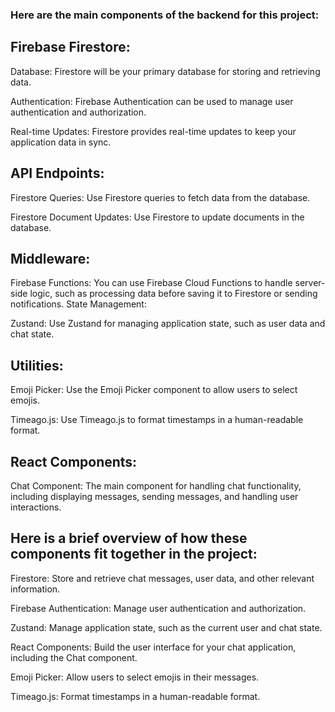 ### **Here are the main components of the  backend for this project:**


## **Firebase Firestore:**


Database: Firestore will be your primary database for storing and retrieving data.

Authentication: Firebase Authentication can be used to manage user authentication and authorization.

Real-time Updates: Firestore provides real-time updates to keep your application data in sync.

## **API Endpoints:**

Firestore Queries: Use Firestore queries to fetch data from the database.

Firestore Document Updates: Use Firestore to update documents in the database.


## **Middleware:**


Firebase Functions: You can use Firebase Cloud Functions to handle server-side logic, such as processing data before saving it to Firestore or sending notifications.
State Management:

Zustand: Use Zustand for managing application state, such as user data and chat state.


## **Utilities:**


Emoji Picker: Use the Emoji Picker component to allow users to select emojis.

Timeago.js: Use Timeago.js to format timestamps in a human-readable format.


## **React Components:**


Chat Component: The main component for handling chat functionality, including displaying messages, sending messages, and handling user interactions.


## **Here is a brief overview of how these components fit together in the project:**


Firestore: Store and retrieve chat messages, user data, and other relevant information.

Firebase Authentication: Manage user authentication and authorization.

Zustand: Manage application state, such as the current user and chat state.

React Components: Build the user interface for your chat application, including the Chat component.

Emoji Picker: Allow users to select emojis in their messages.

Timeago.js: Format timestamps in a human-readable format.
